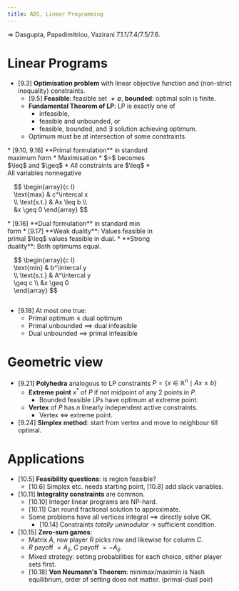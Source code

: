 ```yaml
---
title: ADS, Linear Programming
---
```


$\Rightarrow$ Dasgupta, Papadimitriou, Vazirani 7.1.1/7.4/7.5/7.6.

# Linear Programs

* [9.3] **Optimisation problem** with linear objective function and (non-strict
  inequality) constraints.
	* [9.5] **Feasible**: feasible set $\neq \emptyset$, **bounded**: optimal
	  soln is finite.
	* **Fundamental Theorem of LP**: LP is exactly one of
		* infeasible,
		* feasible and unbounded, or
		* feasible, bounded, and $\exists$ solution achieving optimum.
	* Optimum must be at intersection of some constraints.

<style type="text/css" rel="stylesheet">
div.twocolrow:after {
	content: "";
	display: table;
	clear: both;
}
div.twocolcol {
	float: left;
	width: 50%;
}
</style>
<div class="twocolrow">
<div class="twocolcol" style="width:65%">
* [9.10, 9.16] **Primal formulation** in standard maximum form
	* Maximisation
	* $=$ becomes $\leq$ and $\geq$
	* All constraints are $\leq$
	* All variables nonnegative
</div>
<div class="twocolcol" style="padding:1em;width:35%">
$$
\begin{array}{c l}
\text{max} & c^\intercal x \\
\text{s.t.} & Ax \leq b \\
&x \geq 0
\end{array}
$$
</div>
</div>

<div class="twocolrow">
<div class="twocolcol" style="width:65%">
* [9.16] **Dual formulation** in standard min form
	* [9.17] **Weak duality**: Values feasible in primal $\leq$ values feasible
	  in dual.
	* **Strong duality**: Both optimums equal.
</div>
<div class="twocolcol" style="padding:1em;width:35%">
$$
\begin{array}{c l}
\text{min} & b^\intercal y \\
\text{s.t.} & A^\intercal y \geq c \\
&x \geq 0
\end{array}
$$
</div>
</div>

* [9.18] At most one true:
	* Primal optimum $\leq$ dual optimum
	* Primal unbounded $\implies$ dual infeasible
	* Dual unbounded $\implies$ primal infeasible

# Geometric view

* [9.21] **Polyhedra** analogous to LP constraints
  $P = \{ x \in \mathbb R^n \mid Ax \leq b \}$
	* **Extreme point** $x^*$ of $P$ if not midpoint of any 2 points in $P$.
		* Bounded feasible LPs have optimum at extreme point.
	* **Vertex** of $P$ has $n$ linearly independent active constraints.
		* Vertex $\iff$ extreme point.
* [9.24] **Simplex method**: start from vertex and move to neighbour till
  optimal.

# Applications

* [10.5] **Feasibility questions**: is region feasible?
	* [10.6] Simplex etc. needs starting point, [10.8] add slack variables.
* [10.11] **Integrality constraints** are common.
	* [10.10] Integer linear programs are NP-hard.
	* [10.11] Can round fractional solution to approximate.
	* Some problems have all vertices integral $\implies$ directly solve OK.
		* [10.14] Constraints *totally unimodular* $\to$ sufficient condition.
* [10.15] **Zero-sum games**:
	* Matrix $A$, row player $R$ picks row and likewise for column $C$.
	* $R$ payoff $= A_{ij}$, $C$ payoff $= - A_{ij}$.
	* Mixed strategy: setting probabilities for each choice, either player sets
	  first.
	* [10.18] **Von Neumann's Theorem**: minimax/maximin is Nash equilibrium,
	  order of setting does not matter. (primal-dual pair)

